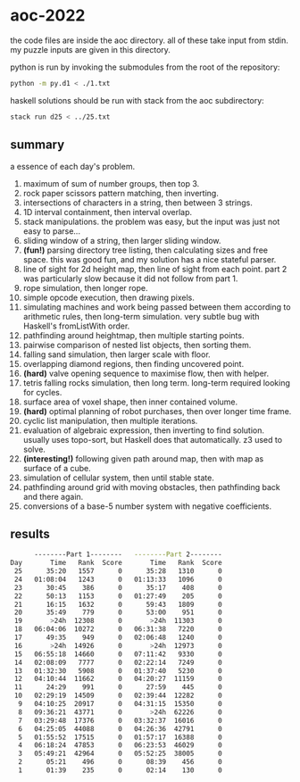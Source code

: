 # aoc-2022

the code files are inside the aoc directory. 
all of these take input from stdin. 
my puzzle inputs are given in this directory. 

python is run by invoking the submodules from the root of the repository:
```bash
python -m py.d1 < ./1.txt
```

haskell solutions should be run with stack from the aoc subdirectory:
```bash
stack run d25 < ../25.txt
```
<!-- alternatively, you can compile with `ghc` for an order-of-magnitude speedup.
(if on Arch with `ghc` from the repositories, you'll need to specify -dynamic if missing module errors are thrown.) (-iaoc can be added to run from the repository root.) -->

## summary

a essence of each day's problem.

1. maximum of sum of number groups, then top 3.
2. rock paper scissors pattern matching, then inverting.
3. intersections of characters in a string, then between 3 strings. 
4. 1D interval containment, then interval overlap. 
5. stack manipulations. the problem was easy, but the input was just not easy to parse...
6. sliding window of a string, then larger sliding window. 
7. **(fun!)** parsing directory tree listing, then calculating sizes and free space. this was good fun, and my solution has a nice stateful parser.
8. line of sight for 2d height map, then line of sight from each point. part 2 was particularly slow because it did not follow from part 1.
9. rope simulation, then longer rope.
10. simple opcode execution, then drawing pixels.
11. simulating machines and work being passed between them according to arithmetic rules, then long-term simulation. very subtle bug with Haskell's fromListWith order.
12. pathfinding around heightmap, then multiple starting points.
13. pairwise comparison of nested list objects, then sorting them.
14. falling sand simulation, then larger scale with floor. 
15. overlapping diamond regions, then finding uncovered point. 
16. **(hard)** valve opening sequence to maximise flow, then with helper.
17. tetris falling rocks simulation, then long term. long-term required looking for cycles.
18. surface area of voxel shape, then inner contained volume.
19. **(hard)** optimal planning of robot purchases, then over longer time frame.
20. cyclic list manipulation, then multiple iterations.
21. evaluation of algebraic expression, then inverting to find solution. usually uses topo-sort, but Haskell does that automatically. z3 used to solve. 
22. **(interesting!)** following given path around map, then with map as surface of a cube.
23. simulation of cellular system, then until stable state.
24. pathfinding around grid with moving obstacles, then pathfinding back and there again.
25. conversions of a base-5 number system with negative coefficients.

## results 

```bash
      --------Part 1--------   --------Part 2--------
Day       Time   Rank  Score       Time   Rank  Score
 25      35:20   1557      0      35:28   1310      0
 24   01:08:04   1243      0   01:13:33   1096      0
 23      30:45    386      0      35:17    408      0
 22      50:13   1153      0   01:27:49    205      0
 21      16:15   1632      0      59:43   1809      0
 20      35:49    779      0      53:00    951      0
 19       >24h  12308      0       >24h  11303      0
 18   06:04:06  10272      0   06:31:38   7220      0
 17      49:35    949      0   02:06:48   1240      0
 16       >24h  14926      0       >24h  12973      0
 15   06:55:18  14660      0   07:11:42   9330      0
 14   02:08:09   7777      0   02:22:14   7249      0
 13   01:32:30   5908      0   01:37:40   5230      0
 12   04:10:44  11662      0   04:20:27  11159      0
 11      24:29    991      0      27:59    445      0
 10   02:29:19  14509      0   02:39:44  12282      0
  9   04:10:25  20917      0   04:31:15  15350      0
  8   09:36:21  43771      0       >24h  62226      0
  7   03:29:48  17376      0   03:32:37  16016      0
  6   04:25:05  44088      0   04:26:36  42791      0
  5   01:55:52  17515      0   01:57:17  16388      0
  4   06:18:24  47853      0   06:23:53  46029      0
  3   05:49:21  42964      0   05:52:25  38005      0
  2      05:21    496      0      08:39    456      0
  1      01:39    235      0      02:14    130      0
```
